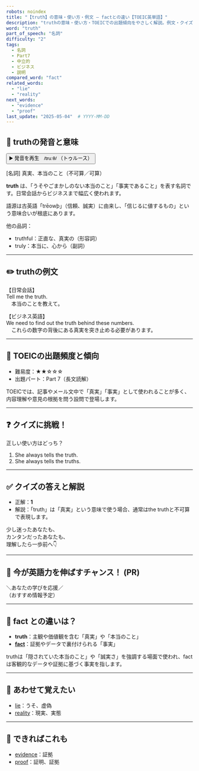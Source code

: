 ```yaml
---
robots: noindex
title: "【truth】の意味・使い方・例文 ― factとの違い【TOEIC英単語】"
description: "truthの意味・使い方・TOEICでの出題傾向をやさしく解説。例文・クイズ付きでfactとの違いもわかりやすく学べます。"
word: "truth"
part_of_speech: "名詞"
difficulty: "2"
tags:
  - 名詞
  - Part7
  - 中立的
  - ビジネス
  - 説明
compared_word: "fact"
related_words:
  - "lie"
  - "reality"
next_words:
  - "evidence"
  - "proof"
last_update: "2025-05-04"  # YYYY-MM-DD
---
```


## 🔰 truthの発音と意味

<button class="play-audio" onclick="playTTS('truth')">
  <span class="play-audio-main">
    ▶️ 発音を再生　/truːθ/
  </span>
  <span class="play-audio-sub">
    （トゥルース）
  </span>
</button>

[名詞] 真実、本当のこと（不可算／可算）

**truth** は、「うそやごまかしのない本当のこと」「事実であること」を表す名詞です。日常会話からビジネスまで幅広く使われます。

語源は古英語「trēowþ」（信頼、誠実）に由来し、「信じるに値するもの」という意味合いが根底にあります。

他の品詞：  
- truthful：正直な、真実の（形容詞）
- truly：本当に、心から（副詞）

---

## ✏️ truthの例文

【日常会話】  
Tell me the truth.  
　本当のことを教えて。

【ビジネス英語】  
We need to find out the truth behind these numbers.  
　これらの数字の背後にある真実を突き止める必要があります。

---

## 🎯 TOEICの出題頻度と傾向

- 難易度：★★☆☆☆
- 出題パート：Part 7（長文読解）

TOEICでは、記事やメール文中で「真実」「事実」として使われることが多く、内容理解や意見の根拠を問う設問で登場します。

---

## ❓ クイズに挑戦！

正しい使い方はどっち？

1. She always tells the truth.  
2. She always tells the truths.

---

## ✅ クイズの答えと解説

- 正解：**1**
- 解説：「truth」は「真実」という意味で使う場合、通常はthe truthと不可算で表現します。

少し迷ったあなたも、  
カンタンだったあなたも、  
理解したら一歩前へ👇️

---

## 🚀 今が英語力を伸ばすチャンス！ (PR)

<div class="info-center">
＼あなたの学びを応援／<br>  
（おすすめ情報予定）
</div>

---

## 🤔  fact との違いは？

- **truth**：主観や価値観を含む「真実」や「本当のこと」
- **[fact](/word/fact)**：証拠やデータで裏付けられる「事実」

truthは「隠されていた本当のこと」や「誠実さ」を強調する場面で使われ、factは客観的なデータや証拠に基づく事実を指します。

---

## 🧩 あわせて覚えたい

- [lie](/word/lie)：うそ、虚偽
- [reality](/word/reality)：現実、実態

---

## 📖 できればこれも

- [evidence](/word/evidence)：証拠
- [proof](/word/proof)：証明、証拠

<!-- cvid: aid40_bid37 -->
